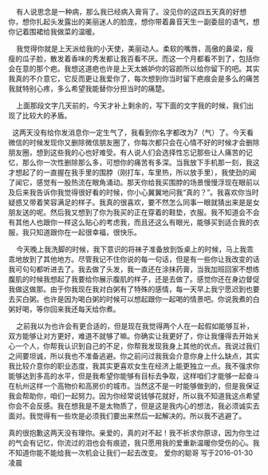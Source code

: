     有人说思念是一种病，那么我已经病入膏肓了。没见你的这四五天真的好想你，想你扎起头发露出的美丽迷人的脸庞，想你带着鼻音天生一副委屈的语气，想你记着围裙给我做菜的温暖。

    我觉得你就是上天派给我的小天使，美丽动人。柔软的嘴唇，高傲的鼻梁，瘦瘦的瓜子脸，散发着香味的秀发都让我百看不厌。而这一个月都看不到了，包括你会在意的那个疤。我想这道疤也许是上天太嫉妒你的容颜所以给你留下的吧。其实我真的不介意它，它反而更让我爱你了，每次想到你当时留下疤痕会是多么的痛苦我就特别心疼，多么希望我能替你分担当时的痛楚。

    上面那段文字几天前的，今天才补上剩余的，写下面的文字我的时候，我们出现了比较大的矛盾。

  这两天没有给你发消息你一定生气了，我看到你名字都改为7（气）了。今天看微信的时候发现你又删除微信朋友圈了，你每次都只会在心情不好的时候才会删除朋友圈，想到这些我的心也好难受。有人说人们会选择性忘记那些让人痛苦的记忆，那么你一次性删除那么多，可想你的痛苦有多深。当我放下手机那一刻，我这才想起了的一直握在我手里的围脖（刚打车，车里热，所以放手里），我使劲的闻了闻它，感觉有一股热流在眼角涌动。那天你给我买围脖的场景慢慢浮现在眼前以及后来我告诉你我觉得很好看的时候，你小心翼翼地问我“真的？”。我喜欢你当时疑惑又带着笑容满足的样子。我真的很喜欢，要不然怎么同事一眼就猜出来是是女朋友送的呢。然后我又想到了你为我买的正在穿着的鞋垫，衣服。我不知道会不会有其他人也跟你一样这么贴心的考虑我，而且还这么有眼光，能够买到适合我的衣服，我只知道跟你在一起很幸福，很快乐。

    今天晚上我洗脚的时候，我下意识的将袜子准备放到饭桌上的时候，马上我乖乖地放到了其他地方。尽管我记不住你说的每一句话，但是有一些你让我改变的话我可句句都听进去了。我去做了头发，我一直还在涂抹药膏，当我加班回家不想练腹肌的时候我想起了我要给你展示腹肌的样子，还是去做了。感觉你还在身边督促我做这做那。由于你我现在我对白粥有了特殊的感情，每一天早上我宁愿迟到也要去买白粥。也许是因为喝白粥的时候可以想起跟你一起喝的情景吧。你说我煮的白粥好喝，等你回来我还每天给你煮。

    之前我以为也许会有更合适的，但是现在我觉得两个人在一起假如能够互补，双方能够让对方更好，难道不就够了嘛。你确实让我更好了，你让我懂得去开始关心一个人，你帮我认识到自己的不足，你帮我发现我身上其他的优点。我说过我们之间要坦诚，所以我也不准备逃避。你之前问过我我会介意你身上什么缺点，其实我比较介意你的职业态度，我其实更喜欢女生在经济上能更独立一点。我不强求你能够达到多高的水平，但是我希望你能够有目标去争取，这样咱们才能够一起奋斗在杭州这样一个高物价和高房价的城市。当然这不是一时能够做到的，但是我保证我会帮助你，咱们一起努力。因为你经常说钱够花就好，所以我不知道我这点希望你会不会反感。我在想我是不是太物质了，但是这是我内心的想法，我必须诚实去面对。我觉得有一些坎是必须我们要出来然后一起解决的。所以我不逃避了。

真的很抱歉这两天没有理你。亲爱的，真的对不起！我不祈求你原谅，因为你生过的气会有记忆，你流过的泪也会有痕迹，我只愿用我的爱重新温暖你受伤的心。我不知道你能不能给我一次机会让我们一起去改变。
爱你的聪哥 写于2016-01-30凌晨           
